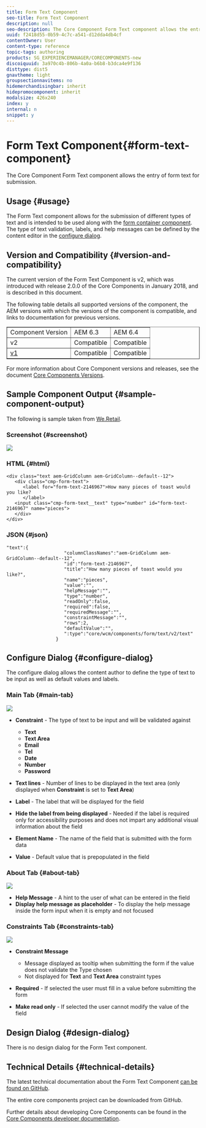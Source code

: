 ```yaml
---
title: Form Text Component
seo-title: Form Text Component
description: null
seo-description: The Core Component Form Text component allows the entry of form text for submission.
uuid: f2418d55-0b59-4c7c-a541-d12dda4db4cf
contentOwner: User
content-type: reference
topic-tags: authoring
products: SG_EXPERIENCEMANAGER/CORECOMPONENTS-new
discoiquuid: 3a970c4b-806b-4a0a-b6b8-b3dca4e9f136
disttype: dist5
gnavtheme: light
groupsectionnavitems: no
hidemerchandisingbar: inherit
hidepromocomponent: inherit
modalsize: 426x240
index: y
internal: n
snippet: y
---
```


# Form Text Component{#form-text-component}

The Core Component Form Text component allows the entry of form text for submission.

## Usage {#usage}

The Form Text component allows for the submission of different types of text and is intended to be used along with the [form container component](form-container.md). The type of text validation, labels, and help messages can be defined by the content editor in the [configure dialog](form-text.md#main-pars_title).

## Version and Compatibility {#version-and-compatibility}

The current version of the Form Text Component is v2, which was introduced with release 2.0.0 of the Core Components in January 2018, and is described in this document.

The following table details all supported versions of the component, the AEM versions with which the versions of the component is compatible, and links to documentation for previous versions.

<table border="1" cellpadding="1" cellspacing="0" width="100%"> 
 <tbody> 
  <tr> 
   <td>Component Version<br /> </td> 
   <td>AEM 6.3</td> 
   <td>AEM 6.4</td> 
  </tr> 
  <tr> 
   <td>v2<br /> </td> 
   <td>Compatible</td> 
   <td>Compatible</td> 
  </tr> 
  <tr> 
   <td><a href="../using/form-text-v1.md">v1</a></td> 
   <td>Compatible</td> 
   <td>Compatible</td> 
  </tr> 
 </tbody> 
</table>

For more information about Core Component versions and releases, see the document [Core Components Versions](versions.md).

## Sample Component Output {#sample-component-output}

The following is sample taken from [We.Retail](/content/help/en/experience-manager/6-3/sites/developing/using/we-retail).

### Screenshot {#screenshot}

![](assets/chlimage_1-22.png) 

### HTML {#html}

```
<div class="text aem-GridColumn aem-GridColumn--default--12">
   <div class="cmp-form-text">
      <label for="form-text-2146967">How many pieces of toast would you like?
      </label>
   <input class="cmp-form-text__text" type="number" id="form-text-2146967" name="pieces">
   </div>
</div>
```

### JSON {#json}

```
"text":{  
                     "columnClassNames":"aem-GridColumn aem-GridColumn--default--12",
                     "id":"form-text-2146967",
                     "title":"How many pieces of toast would you like?",
                     "name":"pieces",
                     "value":"",
                     "helpMessage":"",
                     "type":"number",
                     "readOnly":false,
                     "required":false,
                     "requiredMessage":"",
                     "constraintMessage":"",
                     "rows":2,
                     "defaultValue":"",
                     ":type":"core/wcm/components/form/text/v2/text"
                  }
```

## Configure Dialog {#configure-dialog}

The configure dialog allows the content author to define the type of text to be input as well as default values and labels.

### Main Tab {#main-tab}

![](assets/chlimage_1-23.png)

* **Constraint** - The type of text to be input and will be validated against

    * **Text**
    * **Text Area**
    * **Email**
    * **Tel**
    * **Date**
    * **Number**
    * **Password**

* **Text lines** - Number of lines to be displayed in the text area (only displayed when **Constraint** is set to **Text Area**)

* **Label** - The label that will be displayed for the field
* **Hide the label from being displayed** - Needed if the label is required only for accessibility purposes and does not impart any additional visual information about the field
* **Element Name** - The name of the field that is submitted with the form data
* **Value** - Default value that is prepopulated in the field

### About Tab {#about-tab}

![](assets/chlimage_1-24.png)

* **Help Message** - A hint to the user of what can be entered in the field
* **Display help message as placeholder** - To display the help message inside the form input when it is empty and not focused

### Constraints Tab {#constraints-tab}

![](assets/chlimage_1-25.png)

* **Constraint Message**

    * Message displayed as tooltip when submitting the form if the value does not validate the Type chosen
    * Not displayed for **Text** and **Text Area** constraint types

* **Required** - If selected the user must fill in a value before submitting the form
* **Make read only** - If selected the user cannot modify the value of the field

## Design Dialog {#design-dialog}

There is no design dialog for the Form Text component.

## Technical Details {#technical-details}

The latest technical documentation about the Form Text Component [can be found on GitHub](https://github.com/adobe/aem-core-wcm-components/tree/master/content/src/content/jcr_root/apps/core/wcm/components/form/text/v2/text).

The entire core components project can be downloaded from GitHub.

Further details about developing Core Components can be found in the [Core Components developer documentation](developing.md). 
